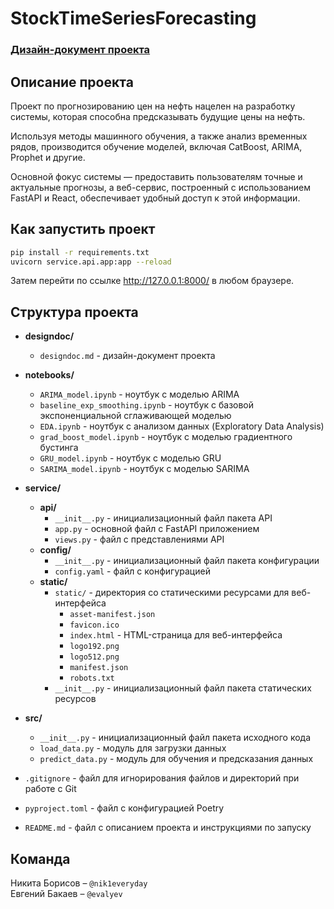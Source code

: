 # StockTimeSeriesForecasting
### <a href="/designdoc/designdoc.md">Дизайн-документ проекта</a>

## Описание проекта
Проект по прогнозированию цен на нефть нацелен на разработку системы, которая способна предсказывать будущие цены на нефть.

Используя методы машинного обучения, а также анализ временных рядов, производится обучение моделей, включая CatBoost, ARIMA, Prophet и другие. 

Основной фокус системы — предоставить пользователям точные и актуальные прогнозы, а веб-сервис, построенный с использованием FastAPI и React, обеспечивает удобный доступ к этой информации. 

## Как запустить проект
```bash
pip install -r requirements.txt
uvicorn service.api.app:app --reload
```
Затем перейти по ссылке http://127.0.0.1:8000/ в любом браузере.

## Структура проекта

- **designdoc/**
  - `designdoc.md` - дизайн-документ проекта

- **notebooks/**
  - `ARIMA_model.ipynb` - ноутбук с моделью ARIMA
  - `baseline_exp_smoothing.ipynb` - ноутбук с базовой экспоненциальной сглаживающей моделью
  - `EDA.ipynb` - ноутбук с анализом данных (Exploratory Data Analysis)
  - `grad_boost_model.ipynb` - ноутбук с моделью градиентного бустинга
  - `GRU_model.ipynb` - ноутбук с моделью GRU
  - `SARIMA_model.ipynb` - ноутбук с моделью SARIMA

- **service/**
  - **api/**
    - `__init__.py` - инициализационный файл пакета API
    - `app.py` - основной файл с FastAPI приложением
    - `views.py` - файл с представлениями API
  - **config/**
    - `__init__.py` - инициализационный файл пакета конфигурации
    - `config.yaml` - файл с конфигурацией
  - **static/**
    - `static/` - директория со статическими ресурсами для веб-интерфейса
      - `asset-manifest.json`
      - `favicon.ico`
      - `index.html` - HTML-страница для веб-интерфейса
      - `logo192.png`
      - `logo512.png`
      - `manifest.json`
      - `robots.txt`
    - `__init__.py` - инициализационный файл пакета статических ресурсов

- **src/**
  - `__init__.py` - инициализационный файл пакета исходного кода
  - `load_data.py` - модуль для загрузки данных
  - `predict_data.py` - модуль для обучения и предсказания данных

- `.gitignore` - файл для игнорирования файлов и директорий при работе с Git
- `pyproject.toml` - файл с конфигурацией Poetry
- `README.md` - файл с описанием проекта и инструкциями по запуску


## Команда
Никита Борисов – `@nik1everyday` <br>
Евгений Бакаев – `@evalyev`
